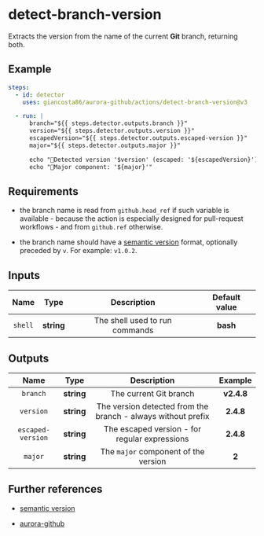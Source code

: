 # detect-branch-version

Extracts the version from the name of the current **Git** branch, returning both.

## Example

```yaml
steps:
  - id: detector
    uses: giancosta86/aurora-github/actions/detect-branch-version@v3

  - run: |
      branch="${{ steps.detector.outputs.branch }}"
      version="${{ steps.detector.outputs.version }}"
      escapedVersion="${{ steps.detector.outputs.escaped-version }}"
      major="${{ steps.detector.outputs.major }}"

      echo "🔎Detected version '$version' (escaped: '${escapedVersion}') from branch '$branch'"
      echo "🔎Major component: '${major}'"
```

## Requirements

- the branch name is read from `github.head_ref` if such variable is available - because the action is especially designed for pull-request workflows - and from `github.ref` otherwise.

- the branch name should have a [semantic version](https://semver.org/) format, optionally preceded by `v`. For example: `v1.0.2`.

## Inputs

|  Name   |    Type    |          Description           | Default value |
| :-----: | :--------: | :----------------------------: | :-----------: |
| `shell` | **string** | The shell used to run commands |   **bash**    |

## Outputs

|       Name        |    Type    |                         Description                          |   Example   |
| :---------------: | :--------: | :----------------------------------------------------------: | :---------: |
|     `branch`      | **string** |                    The current Git branch                    | **v2.4.8**  |
|     `version`     | **string** | The version detected from the branch - always without prefix |  **2.4.8**  |
| `escaped-version` | **string** |        The escaped version - for regular expressions         | **2\.4\.8** |
|      `major`      | **string** |             The `major` component of the version             |    **2**    |

## Further references

- [semantic version](https://semver.org/)

- [aurora-github](../../README.md)
